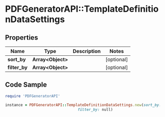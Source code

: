 # PDFGeneratorAPI::TemplateDefinitionDataSettings

## Properties

Name | Type | Description | Notes
------------ | ------------- | ------------- | -------------
**sort_by** | **Array&lt;Object&gt;** |  | [optional] 
**filter_by** | **Array&lt;Object&gt;** |  | [optional] 

## Code Sample

```ruby
require 'PDFGeneratorAPI'

instance = PDFGeneratorAPI::TemplateDefinitionDataSettings.new(sort_by: null,
                                 filter_by: null)
```


